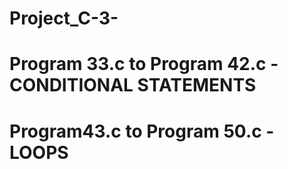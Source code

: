 # Project_C-3-

# Program 33.c to Program 42.c - CONDITIONAL STATEMENTS
# Program43.c to Program 50.c - LOOPS
